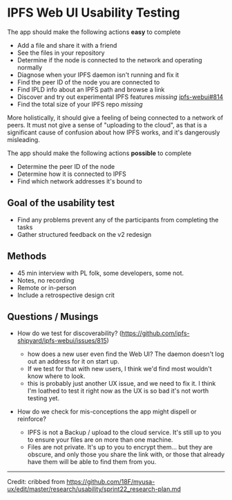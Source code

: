 # IPFS Web UI Usability Testing

The app should make the following actions **easy** to complete

- Add a file and share it with a friend
- See the files in your repository
- Determine if the node is connected to the network and operating normally
- Diagnose when your IPFS daemon isn't running and fix it
- Find the peer ID of the node you are connected to
- Find IPLD info about an IPFS path and browse a link
- Discover and try out experimental IPFS features _missing_ [ipfs-webui#814](https://github.com/ipfs-shipyard/ipfs-webui/issues/814)
- Find the total size of your IPFS repo _missing_

More holistically, it should give a feeling of being connected to a network of peers.
It must not give a sense of "uploading to the cloud", as that is a significant cause
of confusion about how IPFS works, and it's dangerously misleading.

The app should make the following actions **possible** to complete

- Determine the peer ID of the node
- Determine how it is connected to IPFS
- Find which network addresses it's bound to

## Goal of the usability test

- Find any problems prevent any of the participants from completing the tasks
- Gather structured feedback on the v2 redesign

## Methods

- 45 min interview with PL folk, some developers, some not.
- Notes, no recording
- Remote or in-person
- Include a retrospective design crit

## Questions / Musings

- How do we test for discoverability? (https://github.com/ipfs-shipyard/ipfs-webui/issues/815)
  - how does a new user even find the Web UI? The daemon doesn't log out an address for it on start up.
  - If we test for that with new users, I think we'd find most wouldn't know where to look.
  - this is probably just another UX issue, and we need to fix it. I think I'm loathed to test it right now as the UX is so bad it's not worth testing yet.

- How do we check for mis-conceptions the app might dispell or reinforce?
  - IPFS is not a Backup / upload to the cloud service. It's still up to you to ensure your files are on more than one machine.
  - Files are not private. It's up to you to encrypt them... but they are obscure, and only those you share the link with, or those that already have them will be able to find them from you.

---

Credit: cribbed from https://github.com/18F/myusa-ux/edit/master/research/usability/sprint22_research-plan.md
